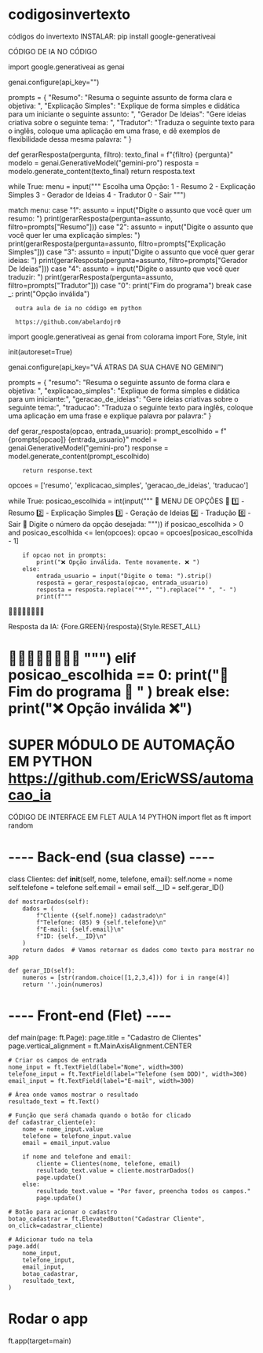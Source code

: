 # codigosinvertexto
códigos do invertexto
INSTALAR: pip install google-generativeai  

CÓDIGO DE IA NO CÓDIGO






import google.generativeai as genai

genai.configure(api_key="")

prompts = {
  "Resumo": "Resuma o seguinte assunto de forma clara e objetiva: ",
  "Explicação Simples": "Explique de forma simples e didática para um iniciante o seguinte assunto: ",
  "Gerador De Ideias": "Gere ideias criativa sobre o seguinte tema: ",
  "Tradutor": "Traduza o seguinte texto para o inglês, coloque uma aplicação em uma frase, e dê exemplos de flexibilidade dessa mesma palavra: "
}



def gerarResposta(pergunta, filtro):
  texto_final = f"{filtro} {pergunta}"
  modelo = genai.GenerativeModel("gemini-pro")
  resposta =  modelo.generate_content(texto_final)
  return resposta.text


while True:
  menu = input("""
  Escolha uma Opção:
  1 - Resumo
  2 - Explicação Simples
  3 - Gerador de Ideias
  4 - Tradutor
  0 - Sair
  """)

  match menu:
    case "1":
      assunto = input("Digite o assunto que você quer um resumo: ")
      print(gerarResposta(pergunta=assunto, filtro=prompts["Resumo"]))
    case "2":
      assunto = input("Digite o assunto que você quer ler uma explicação simples: ")
      print(gerarResposta(pergunta=assunto, filtro=prompts["Explicação Simples"]))
    case "3":
      assunto = input("Digite o assunto que você quer gerar ideias: ")
      print(gerarResposta(pergunta=assunto, filtro=prompts["Gerador De Ideias"]))
    case "4":
      assunto = input("Digite o assunto que você quer traduzir: ")
      print(gerarResposta(pergunta=assunto, filtro=prompts["Tradutor"]))
    case "0":
      print("Fim do programa")
      break
    case _:
      print("Opção inválida")



      outra aula de ia no código em python

      https://github.com/abelardojr0



import google.generativeai as genai
from colorama import Fore, Style, init

init(autoreset=True)  

genai.configure(api_key="VÁ ATRAS DA SUA CHAVE NO GEMINI")


prompts = {
    "resumo": "Resuma o seguinte assunto de forma clara e objetiva: ",
    "explicacao_simples": "Explique de forma simples e didática para um iniciante:",
    "geracao_de_ideias": "Gere ideias criativas sobre o seguinte tema:",
    "traducao": "Traduza o seguinte texto para inglês, coloque uma aplicação em uma frase e explique palavra por palavra:"
}


def gerar_resposta(opcao, entrada_usuario):
        prompt_escolhido = f"{prompts[opcao]} {entrada_usuario}"
        model = genai.GenerativeModel("gemini-pro")
        response = model.generate_content(prompt_escolhido)

        return response.text




opcoes = ['resumo', 'explicacao_simples', 'geracao_de_ideias', 'traducao']

while True:
    posicao_escolhida = int(input("""
    📜 MENU DE OPÇÕES 📜
    1️⃣ - Resumo
    2️⃣ - Explicação Simples
    3️⃣ - Geração de Ideias
    4️⃣ - Tradução
    0️⃣ - Sair
    🛑 Digite o número da opção desejada:
        """))
    if posicao_escolhida > 0 and posicao_escolhida <= len(opcoes):
        opcao = opcoes[posicao_escolhida - 1]

        if opcao not in prompts:
            print("❌ Opção inválida. Tente novamente. ❌ ")
        else:
            entrada_usuario = input("Digite o tema: ").strip()
            resposta = gerar_resposta(opcao, entrada_usuario)
            resposta = resposta.replace("**", "").replace("* ", "- ")
            print(f"""
🤖🤖🤖🤖🤖🤖🤖🤖

Resposta da IA: 
{Fore.GREEN}{resposta}{Style.RESET_ALL}

🤖🤖🤖🤖🤖🤖🤖🤖
            """)
    elif posicao_escolhida == 0:
        print("👋  Fim do programa 👋 " )
        break
    else:
        print("❌ Opção inválida ❌")
================================================================================================

SUPER MÓDULO DE AUTOMAÇÃO EM PYTHON
https://github.com/EricWSS/automacao_ia
================================================================================================
CÓDIGO DE INTERFACE EM FLET AULA 14 PYTHON
import flet as ft
import random

# ---- Back-end (sua classe) ----
class Clientes:
    def __init__(self, nome, telefone, email):
        self.nome = nome
        self.telefone = telefone
        self.email = email
        self.__ID = self.gerar_ID()
    
    def mostrarDados(self):
        dados = (
            f"Cliente ({self.nome}) cadastrado\n"
            f"Telefone: (85) 9 {self.telefone}\n"
            f"E-mail: {self.email}\n"
            f"ID: {self.__ID}\n"
        )
        return dados  # Vamos retornar os dados como texto para mostrar no app
    
    def gerar_ID(self):
        numeros = [str(random.choice([1,2,3,4])) for i in range(4)]
        return ''.join(numeros)

# ---- Front-end (Flet) ----
def main(page: ft.Page):
    page.title = "Cadastro de Clientes"
    page.vertical_alignment = ft.MainAxisAlignment.CENTER

    # Criar os campos de entrada
    nome_input = ft.TextField(label="Nome", width=300)
    telefone_input = ft.TextField(label="Telefone (sem DDD)", width=300)
    email_input = ft.TextField(label="E-mail", width=300)

    # Área onde vamos mostrar o resultado
    resultado_text = ft.Text()

    # Função que será chamada quando o botão for clicado
    def cadastrar_cliente(e):
        nome = nome_input.value
        telefone = telefone_input.value
        email = email_input.value

        if nome and telefone and email:
            cliente = Clientes(nome, telefone, email)
            resultado_text.value = cliente.mostrarDados()
            page.update()
        else:
            resultado_text.value = "Por favor, preencha todos os campos."
            page.update()

    # Botão para acionar o cadastro
    botao_cadastrar = ft.ElevatedButton("Cadastrar Cliente", on_click=cadastrar_cliente)

    # Adicionar tudo na tela
    page.add(
        nome_input,
        telefone_input,
        email_input,
        botao_cadastrar,
        resultado_text,
    )

# Rodar o app
ft.app(target=main)



